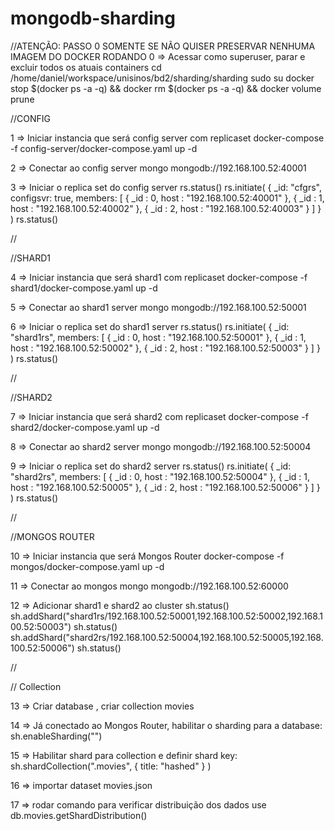 # mongodb-sharding

//ATENÇÃO: PASSO 0 SOMENTE SE NÃO QUISER PRESERVAR NENHUMA IMAGEM DO DOCKER RODANDO
0 => Acessar como superuser, parar e excluir todos os atuais containers
cd /home/daniel/workspace/unisinos/bd2/sharding/sharding
sudo su
docker stop $(docker ps -a -q) && docker rm $(docker ps -a -q) && docker volume prune


//CONFIG

1 => Iniciar instancia que será config server com replicaset
docker-compose -f config-server/docker-compose.yaml up -d

2 => Conectar ao config server
mongo mongodb://192.168.100.52:40001

3 => Iniciar o replica set do config server
rs.status()
rs.initiate( {
    _id: "cfgrs",
    configsvr: true,
    members: [
      { _id : 0, host : "192.168.100.52:40001" },
      { _id : 1, host : "192.168.100.52:40002" },
      { _id : 2, host : "192.168.100.52:40003" }
    ]
  }
)
rs.status()

//

//SHARD1

4 => Iniciar instancia que será shard1 com replicaset 
docker-compose -f shard1/docker-compose.yaml up -d

5 => Conectar ao shard1 server
mongo mongodb://192.168.100.52:50001

6 => Iniciar o replica set do shard1 server
rs.status()
rs.initiate(
  {
    _id: "shard1rs",
    members: [
      { _id : 0, host : "192.168.100.52:50001" },
      { _id : 1, host : "192.168.100.52:50002" },
      { _id : 2, host : "192.168.100.52:50003" }
    ]
  }
)
rs.status()

//

//SHARD2

7 => Iniciar instancia que será shard2 com replicaset
docker-compose -f shard2/docker-compose.yaml up -d

8 => Conectar ao shard2 server
mongo mongodb://192.168.100.52:50004

9 => Iniciar o replica set do shard2 server
rs.status()
rs.initiate(
  {
    _id: "shard2rs",
    members: [
      { _id : 0, host : "192.168.100.52:50004" },
      { _id : 1, host : "192.168.100.52:50005" },
      { _id : 2, host : "192.168.100.52:50006" }
    ]
  }
)
rs.status()

//

//MONGOS ROUTER

10 => Iniciar instancia que será Mongos Router
docker-compose -f mongos/docker-compose.yaml up -d

11 => Conectar ao mongos
mongo mongodb://192.168.100.52:60000

12 => Adicionar shard1 e shard2 ao cluster
sh.status()
sh.addShard("shard1rs/192.168.100.52:50001,192.168.100.52:50002,192.168.100.52:50003")
sh.status()
sh.addShard("shard2rs/192.168.100.52:50004,192.168.100.52:50005,192.168.100.52:50006")
sh.status()

//

// Collection

13 => Criar database <nome>, criar collection movies

14 => Já conectado ao Mongos Router, habilitar o sharding para a database:
sh.enableSharding("<nome>")

15 => Habilitar shard para collection e definir shard key:
sh.shardCollection("<nome>.movies", { title: "hashed" } )

16 => importar dataset movies.json

17 => rodar comando para verificar distribuição dos dados
use <nome>
db.movies.getShardDistribution()
